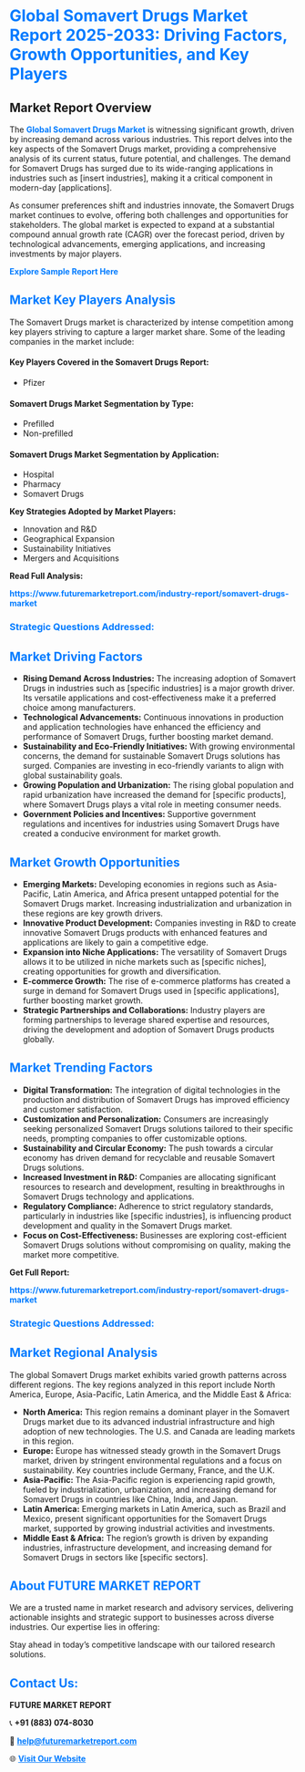 <h1 style="color: #007BFF;">Global Somavert Drugs Market Report 2025-2033: Driving Factors, Growth Opportunities, and Key Players</h1>

<section id="overview">
<h2>Market Report Overview</h2>
<p>The <a href="https://www.futuremarketreport.com/industry-report/somavert-drugs-market" style="color: #007BFF; text-decoration: none;"><strong>Global Somavert Drugs Market</strong></a> is witnessing significant growth, driven by increasing demand across various industries. This report delves into the key aspects of the Somavert Drugs market, providing a comprehensive analysis of its current status, future potential, and challenges. The demand for Somavert Drugs has surged due to its wide-ranging applications in industries such as [insert industries], making it a critical component in modern-day [applications].</p>
<p>As consumer preferences shift and industries innovate, the Somavert Drugs market continues to evolve, offering both challenges and opportunities for stakeholders. The global market is expected to expand at a substantial compound annual growth rate (CAGR) over the forecast period, driven by technological advancements, emerging applications, and increasing investments by major players.</p>
</section>

<section id="overview">
<p><a href="https://www.futuremarketreport.com/request-sample/reportId=122709" style="color: #007BFF; text-decoration: none;"><strong>Explore Sample Report Here</strong></a></p>
</section>

<section id="key-players">
<h2 style="color: #007BFF;">Market Key Players Analysis</h2>
<p>The Somavert Drugs market is characterized by intense competition among key players striving to capture a larger market share. Some of the leading companies in the market include:</p>
<h4>Key Players Covered in the Somavert Drugs Report:</h4>
<ul><li>Pfizer</li></ul>
<h4>Somavert Drugs Market Segmentation by Type:</h4>
<ul><li>Prefilled</li><li>Non-prefilled</li></ul>

<h4>Somavert Drugs Market Segmentation by Application:</h4>
<ul><li>Hospital</li><li>Pharmacy</li><li>Somavert Drugs</li></ul>
<p><strong>Key Strategies Adopted by Market Players:</strong></p>
<ul>
<li>Innovation and R&D</li>
<li>Geographical Expansion</li>
<li>Sustainability Initiatives</li>
<li>Mergers and Acquisitions</li>
</ul>
</section>

<section>
<p><strong>Read Full Analysis: </strong></p><a href="https://www.futuremarketreport.com/industry-report/somavert-drugs-market" style="color: #007BFF; text-decoration: none;"><strong>https://www.futuremarketreport.com/industry-report/somavert-drugs-market</strong></a>
<h3 style="color: #007BFF;">Strategic Questions Addressed:</h3>
</section>

<section id="driving-factors">
<h2 style="color: #007BFF;">Market Driving Factors</h2>
<ul>
<li><strong>Rising Demand Across Industries:</strong> The increasing adoption of Somavert Drugs in industries such as [specific industries] is a major growth driver. Its versatile applications and cost-effectiveness make it a preferred choice among manufacturers.</li>
<li><strong>Technological Advancements:</strong> Continuous innovations in production and application technologies have enhanced the efficiency and performance of Somavert Drugs, further boosting market demand.</li>
<li><strong>Sustainability and Eco-Friendly Initiatives:</strong> With growing environmental concerns, the demand for sustainable Somavert Drugs solutions has surged. Companies are investing in eco-friendly variants to align with global sustainability goals.</li>
<li><strong>Growing Population and Urbanization:</strong> The rising global population and rapid urbanization have increased the demand for [specific products], where Somavert Drugs plays a vital role in meeting consumer needs.</li>
<li><strong>Government Policies and Incentives:</strong> Supportive government regulations and incentives for industries using Somavert Drugs have created a conducive environment for market growth.</li>
</ul>
</section>

<section id="growth-opportunities">
<h2 style="color: #007BFF;">Market Growth Opportunities</h2>
<ul>
<li><strong>Emerging Markets:</strong> Developing economies in regions such as Asia-Pacific, Latin America, and Africa present untapped potential for the Somavert Drugs market. Increasing industrialization and urbanization in these regions are key growth drivers.</li>
<li><strong>Innovative Product Development:</strong> Companies investing in R&D to create innovative Somavert Drugs products with enhanced features and applications are likely to gain a competitive edge.</li>
<li><strong>Expansion into Niche Applications:</strong> The versatility of Somavert Drugs allows it to be utilized in niche markets such as [specific niches], creating opportunities for growth and diversification.</li>
<li><strong>E-commerce Growth:</strong> The rise of e-commerce platforms has created a surge in demand for Somavert Drugs used in [specific applications], further boosting market growth.</li>
<li><strong>Strategic Partnerships and Collaborations:</strong> Industry players are forming partnerships to leverage shared expertise and resources, driving the development and adoption of Somavert Drugs products globally.</li>
</ul>
</section>

<section id="trending-factors">
<h2 style="color: #007BFF;">Market Trending Factors</h2>
<ul>
<li><strong>Digital Transformation:</strong> The integration of digital technologies in the production and distribution of Somavert Drugs has improved efficiency and customer satisfaction.</li>
<li><strong>Customization and Personalization:</strong> Consumers are increasingly seeking personalized Somavert Drugs solutions tailored to their specific needs, prompting companies to offer customizable options.</li>
<li><strong>Sustainability and Circular Economy:</strong> The push towards a circular economy has driven demand for recyclable and reusable Somavert Drugs solutions.</li>
<li><strong>Increased Investment in R&D:</strong> Companies are allocating significant resources to research and development, resulting in breakthroughs in Somavert Drugs technology and applications.</li>
<li><strong>Regulatory Compliance:</strong> Adherence to strict regulatory standards, particularly in industries like [specific industries], is influencing product development and quality in the Somavert Drugs market.</li>
<li><strong>Focus on Cost-Effectiveness:</strong> Businesses are exploring cost-efficient Somavert Drugs solutions without compromising on quality, making the market more competitive.</li>
</ul>
</section>

<section>
<p><strong>Get Full Report: </strong></p><a href="https://www.futuremarketreport.com/industry-report/somavert-drugs-market" style="color: #007BFF; text-decoration: none;"><strong>https://www.futuremarketreport.com/industry-report/somavert-drugs-market</strong></a>
<h3 style="color: #007BFF;">Strategic Questions Addressed:</h3>
</section>


<section id="regional-analysis">
<h2 style="color: #007BFF;">Market Regional Analysis</h2>
<p>The global Somavert Drugs market exhibits varied growth patterns across different regions. The key regions analyzed in this report include North America, Europe, Asia-Pacific, Latin America, and the Middle East & Africa:</p>
<ul>
<li><strong>North America:</strong> This region remains a dominant player in the Somavert Drugs market due to its advanced industrial infrastructure and high adoption of new technologies. The U.S. and Canada are leading markets in this region.</li>
<li><strong>Europe:</strong> Europe has witnessed steady growth in the Somavert Drugs market, driven by stringent environmental regulations and a focus on sustainability. Key countries include Germany, France, and the U.K.</li>
<li><strong>Asia-Pacific:</strong> The Asia-Pacific region is experiencing rapid growth, fueled by industrialization, urbanization, and increasing demand for Somavert Drugs in countries like China, India, and Japan.</li>
<li><strong>Latin America:</strong> Emerging markets in Latin America, such as Brazil and Mexico, present significant opportunities for the Somavert Drugs market, supported by growing industrial activities and investments.</li>
<li><strong>Middle East & Africa:</strong> The region’s growth is driven by expanding industries, infrastructure development, and increasing demand for Somavert Drugs in sectors like [specific sectors].</li>
</ul>
</section>

<footer>
<h2 style="color: #007BFF;">About FUTURE MARKET REPORT</h2>
<p>We are a trusted name in market research and advisory services, delivering actionable insights and strategic support to businesses across diverse industries. Our expertise lies in offering:</p>

<p>Stay ahead in today’s competitive landscape with our tailored research solutions.</p>

<h2 style="color: #007BFF;">Contact Us:</h2>
<p><strong>FUTURE MARKET REPORT</strong></p>
<p>📞 <strong>+91 (883) 074-8030</strong></p>
<p>📧 <strong><a href="mailto:help@futuremarketreport.com" style="color: #007BFF;">help@futuremarketreport.com</a></strong></p>
<p>🌐 <strong><a href="https://www.futuremarketreport.com/" style="color: #007BFF;">Visit Our Website</a></strong></p>
</footer>